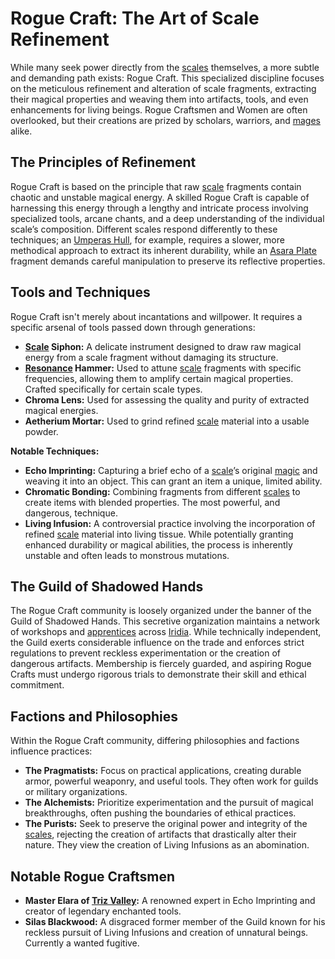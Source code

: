 # Rogue Craft: The Art of Scale Refinement

While many seek power directly from the [scales](/geography/landmark/scale.md) themselves, a more subtle and demanding path exists: Rogue Craft. This specialized discipline focuses on the meticulous refinement and alteration of scale fragments, extracting their magical properties and weaving them into artifacts, tools, and even enhancements for living beings. Rogue Craftsmen and Women are often overlooked, but their creations are prized by scholars, warriors, and [mages](/raw/20250504/mage/mages.md) alike.

## The Principles of Refinement

Rogue Craft is based on the principle that raw [scale](/geography/landmark/scale.md) fragments contain chaotic and unstable magical energy. A skilled Rogue Craft is capable of harnessing this energy through a lengthy and intricate process involving specialized tools, arcane chants, and a deep understanding of the individual scale’s composition. Different scales respond differently to these techniques; an [Umperas Hull](/geography/scale/umperas-hull.md), for example, requires a slower, more methodical approach to extract its inherent durability, while an [Asara Plate](/geography/scale/asara-plate.md) fragment demands careful manipulation to preserve its reflective properties.

## Tools and Techniques

Rogue Craft isn't merely about incantations and willpower. It requires a specific arsenal of tools passed down through generations: 

*   **[Scale](/geography/landmark/scale.md) Siphon:** A delicate instrument designed to draw raw magical energy from a scale fragment without damaging its structure.
*   **[Resonance](/raw/20250501/resonance/resonance.md) Hammer:** Used to attune [scale](/geography/landmark/scale.md) fragments with specific frequencies, allowing them to amplify certain magical properties. Crafted specifically for certain scale types.
*   **Chroma Lens:** Used for assessing the quality and purity of extracted magical energies.
*   **Aetherium Mortar:** Used to grind refined [scale](/geography/landmark/scale.md) material into a usable powder.

**Notable Techniques:**

*   **Echo Imprinting:** Capturing a brief echo of a [scale](/geography/landmark/scale.md)’s original [magic](/structure/mechanic/magic.md) and weaving it into an object. This can grant an item a unique, limited ability.
*   **Chromatic Bonding:** Combining fragments from different [scales](/geography/landmark/scale.md) to create items with blended properties. The most powerful, and dangerous, technique.
*   **Living Infusion:** A controversial practice involving the incorporation of refined [scale](/geography/landmark/scale.md) material into living tissue. While potentially granting enhanced durability or magical abilities, the process is inherently unstable and often leads to monstrous mutations.

## The Guild of Shadowed Hands

The Rogue Craft community is loosely organized under the banner of the Guild of Shadowed Hands. This secretive organization maintains a network of workshops and [apprentices](/raw/20250501/scholar/apprentices.md) across [Iridia](/geography/world/iridia.md). While technically independent, the Guild exerts considerable influence on the trade and enforces strict regulations to prevent reckless experimentation or the creation of dangerous artifacts. Membership is fiercely guarded, and aspiring Rogue Crafts must undergo rigorous trials to demonstrate their skill and ethical commitment.

## Factions and Philosophies

Within the Rogue Craft community, differing philosophies and factions influence practices:

*   **The Pragmatists:** Focus on practical applications, creating durable armor, powerful weaponry, and useful tools. They often work for guilds or military organizations.
*   **The Alchemists:** Prioritize experimentation and the pursuit of magical breakthroughs, often pushing the boundaries of ethical practices.
*   **The Purists:** Seek to preserve the original power and integrity of the [scales](/geography/landmark/scale.md), rejecting the creation of artifacts that drastically alter their nature. They view the creation of Living Infusions as an abomination.

## Notable Rogue Craftsmen

*   **Master Elara of [Triz Valley](/geography/settlement/city/triz-valley.md):** A renowned expert in Echo Imprinting and creator of legendary enchanted tools.
*   **Silas Blackwood:** A disgraced former member of the Guild known for his reckless pursuit of Living Infusions and creation of unnatural beings. Currently a wanted fugitive.
